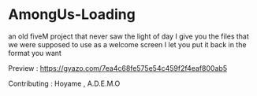 # AmongUs-Loading

an old fiveM project that never saw the light of day I give you the files that we were supposed to use as a welcome screen I let you put it back in the format you want


Preview : https://gyazo.com/7ea4c68fe575e54c459f2f4eaf800ab5

Contributing : Hoyame , A.D.E.M.O
